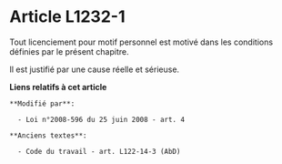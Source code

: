 # Article L1232-1

Tout licenciement pour motif personnel est motivé dans les conditions définies par le présent chapitre. 

Il est justifié par une cause réelle et sérieuse.

**Liens relatifs à cet article**

	**Modifié par**:

	  - Loi n°2008-596 du 25 juin 2008 - art. 4

	**Anciens textes**:

	  - Code du travail - art. L122-14-3 (AbD)
